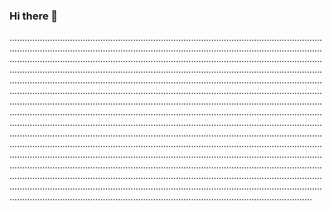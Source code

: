 ### Hi there 👋

............................................................................................................................................................................................................................................................................................................................................................................................................................................................................................................................................................................................................................................................................................................................................................................................................................................................................................................................................................................................................................................................................................................................................................................................................................................................................................................................................................................................................................................................................................................................................................................................................................................................................................................................................................................................................................................................................................................................................................................................................................................................